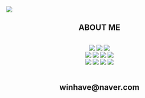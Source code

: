 <br/>
<img src="https://cdn.discordapp.com/attachments/921423896270491668/969533573721911296/banner.png"></img>
<h2 align="center">ABOUT ME</h2>
<br/>

<div align="center">
  <img src="https://img.shields.io/badge/C-000000.svg?&style=for-the-badge&logo=C&logoColor=white"/>
  <img src="https://img.shields.io/badge/C++-000000.svg?&style=for-the-badge&logo=Cplusplus&logoColor=white"/>
  <img src="https://img.shields.io/badge/JAVA-000000.svg?&style=for-the-badge&logo=Java&logoColor=white"/>
</div>
<div align="center">
  <img src="https://img.shields.io/badge/HTML5-000000.svg?&style=for-the-badge&logo=HTML5&logoColor=white"/>
  <img src="https://img.shields.io/badge/CSS3-000000.svg?&style=for-the-badge&logo=CSS3&logoColor=white"/>
  <img src="https://img.shields.io/badge/JAVASCRIPT-000000.svg?&style=for-the-badge&logo=Javascript&logoColor=white"/>
  <img src="https://img.shields.io/badge/TYPESCRIPT-000000.svg?&style=for-the-badge&logo=Typescript&logoColor=white"/>
</div>
<div align="center">
  <img src="https://img.shields.io/badge/REACT-0060E9.svg?&style=for-the-badge&logo=React&logoColor=white"/>
  <img src="https://img.shields.io/badge/REACT ROUTER-0060E9.svg?&style=for-the-badge&logo=Reactrouter&logoColor=white"/>
  <img src="https://img.shields.io/badge/REDUX-0060E9.svg?&style=for-the-badge&logo=Redux&logoColor=white"/>
  <img src="https://img.shields.io/badge/STYLED COMPONENTS-0060E9.svg?&style=for-the-badge&logo=styledcomponents&logoColor=white"/>
</div>

<br/>
<h2 align="center">winhave@naver.com</h2>
<br/>
